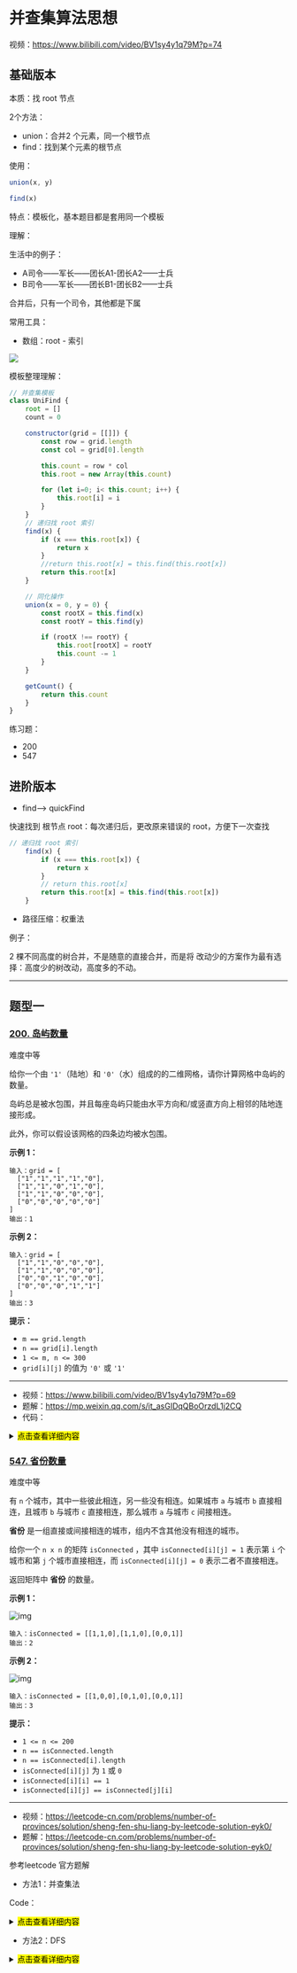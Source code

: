 # 并查集算法思想

视频：https://www.bilibili.com/video/BV1sy4y1q79M?p=74

## 基础版本

本质：找 root 节点

2个方法：

- union：合并2 个元素，同一个根节点
- find：找到某个元素的根节点

使用：

```js
union(x, y)

find(x)
```

特点：模板化，基本题目都是套用同一个模板

理解：

生活中的例子：

- A司令——军长——团长A1-团长A2——士兵
- B司令——军长——团长B1-团长B2——士兵

合并后，只有一个司令，其他都是下属

常用工具：

- 数组：root - 索引

![](./img/pic-union.png)

模板整理理解：

```js
// 并查集模板
class UniFind {
    root = []
    count = 0

    constructor(grid = [[]]) {
        const row = grid.length
        const col = grid[0].length

        this.count = row * col
        this.root = new Array(this.count)

        for (let i=0; i< this.count; i++) {
            this.root[i] = i
        }
    }
	// 递归找 root 索引
    find(x) {
        if (x === this.root[x]) {
            return x
        }
        //return this.root[x] = this.find(this.root[x])
        return this.root[x]
    }

	// 同化操作
    union(x = 0, y = 0) {
        const rootX = this.find(x)
        const rootY = this.find(y)

        if (rootX !== rootY) {
            this.root[rootX] = rootY
            this.count -= 1
        }
    }

    getCount() {
        return this.count
    }
}
```

练习题：

- 200
- 547



## 进阶版本

- find——> quickFind

快速找到 根节点 root：每次递归后，更改原来错误的 root，方便下一次查找

```js
// 递归找 root 索引
    find(x) {
        if (x === this.root[x]) {
            return x
        }
        // return this.root[x]
        return this.root[x] = this.find(this.root[x])
    }
```

- 路径压缩：权重法

例子：

2 棵不同高度的树合并，不是随意的直接合并，而是将 改动少的方案作为最有选择：高度少的树改动，高度多的不动。



---

## 题型一

### [200. 岛屿数量](https://leetcode-cn.com/problems/number-of-islands/)

难度中等

给你一个由 `'1'`（陆地）和 `'0'`（水）组成的的二维网格，请你计算网格中岛屿的数量。

岛屿总是被水包围，并且每座岛屿只能由水平方向和/或竖直方向上相邻的陆地连接形成。

此外，你可以假设该网格的四条边均被水包围。

 

**示例 1：**

```
输入：grid = [
  ["1","1","1","1","0"],
  ["1","1","0","1","0"],
  ["1","1","0","0","0"],
  ["0","0","0","0","0"]
]
输出：1
```

**示例 2：**

```
输入：grid = [
  ["1","1","0","0","0"],
  ["1","1","0","0","0"],
  ["0","0","1","0","0"],
  ["0","0","0","1","1"]
]
输出：3
```

 

**提示：**

- `m == grid.length`
- `n == grid[i].length`
- `1 <= m, n <= 300`
- `grid[i][j]` 的值为 `'0'` 或 `'1'`



---

- 视频：https://www.bilibili.com/video/BV1sy4y1q79M?p=69
- 题解：https://mp.weixin.qq.com/s/it_asGIDqQBoOrzdL1j2CQ
- 代码：

<details>
  <summary>
      <mark>点击查看详细内容</mark></summary>

```js
var numIslands = function(grid) {
    if (grid === null || !grid.length) return 0

    let result = 0

    // 行数 
    const row = grid.length
    // 列数
    const col = grid[0].length

    let waters = 0

    const uf = new UniFind(grid)

    for (let i = 0; i < row; i++) {
            for (let j = 0; j < col; j++) {
                if (grid[i][j] == '0') {
                    waters++;
                } else {
                    const directions = [[0,1], [0, -1], [1, 0], [-1, 0]];
                    for (let dir of directions) {
                        const x = i + dir[0];
                        const y = j + dir[1];
                        if (x >= 0 && y >= 0 && x < row && y < col && grid[x][y] == '1') {
                            uf.union(x*col+y, i*col+j);
                        }
                    }
                }
            }
    }
    return uf.getCount() - waters;
    
}

class UniFind {
    root = []
    count = 0

    constructor(grid = [[]]) {
        const row = grid.length
        const col = grid[0].length

        this.count = row * col
        this.root = new Array(this.count)

        for (let i=0; i< this.count; i++) {
            this.root[i] = i
        }
    }

    find(x) {
        if (x === this.root[x]) {
            return x
        }
        return this.root[x] = this.find(this.root[x])
    }

    union(x = 0, y = 0) {
        const rootX = this.find(x)
        const rootY = this.find(y)

        if (rootX !== rootY) {
            this.root[rootX] = rootY
            this.count -= 1
        }
    }

    getCount() {
        return this.count
    }
}

```
</details>



### [547. 省份数量](https://leetcode-cn.com/problems/number-of-provinces/)

难度中等

有 `n` 个城市，其中一些彼此相连，另一些没有相连。如果城市 `a` 与城市 `b` 直接相连，且城市 `b` 与城市 `c` 直接相连，那么城市 `a` 与城市 `c` 间接相连。

**省份** 是一组直接或间接相连的城市，组内不含其他没有相连的城市。

给你一个 `n x n` 的矩阵 `isConnected` ，其中 `isConnected[i][j] = 1` 表示第 `i` 个城市和第 `j` 个城市直接相连，而 `isConnected[i][j] = 0` 表示二者不直接相连。

返回矩阵中 **省份** 的数量。

 

**示例 1：**

![img](https://assets.leetcode.com/uploads/2020/12/24/graph1.jpg)

```
输入：isConnected = [[1,1,0],[1,1,0],[0,0,1]]
输出：2
```

**示例 2：**

![img](https://assets.leetcode.com/uploads/2020/12/24/graph2.jpg)

```
输入：isConnected = [[1,0,0],[0,1,0],[0,0,1]]
输出：3
```

 

**提示：**

- `1 <= n <= 200`
- `n == isConnected.length`
- `n == isConnected[i].length`
- `isConnected[i][j]` 为 `1` 或 `0`
- `isConnected[i][i] == 1`
- `isConnected[i][j] == isConnected[j][i]`

---

- 视频：https://leetcode-cn.com/problems/number-of-provinces/solution/sheng-fen-shu-liang-by-leetcode-solution-eyk0/
- 题解：https://leetcode-cn.com/problems/number-of-provinces/solution/sheng-fen-shu-liang-by-leetcode-solution-eyk0/

参考leetcode 官方题解



- 方法1：并查集法

Code：

<details>
  <summary>
      <mark>点击查看详细内容</mark></summary>

```js
var findCircleNum = function(isConnected) {
    const provinces = isConnected.length;
    const parent = new Array(provinces).fill(0).map((_, index) => index);

    for (let i = 0; i < provinces; i++) {
        for (let j = i + 1; j < provinces; j++) {
            if (isConnected[i][j] == 1) {
                // 找到城市，则为 父子关系
                union(parent, i, j);
            }
        }
    }
    let circles = 0;
    // union 完成以后，只有 father-城市 的 index 和 element 值 是相等的，因此只要遍历出 值即可
    parent.forEach((element, index) => {
        if (element === index) {
            circles++;
        }
    });

    return circles;
};

// 并操作
const union = (parent, index1, index2) => {
    parent[find(parent, index1)] = find(parent, index2);
}

// 查操作
const find = (parent, index) => {
    // 若没找到，则改变经过路径的 父节点值
    if (parent[index] !== index) {
        parent[index] = find(parent, parent[index]);
    }
    // 若找到，直接返回
    return parent[index];
}
```
</details>





- 方法2：DFS 

<details>
  <summary>
      <mark>点击查看详细内容</mark></summary>

```js
var findCircleNum = function(isConnected) {
    const provinces = isConnected.length;
    const visited = new Set();
    let circles = 0;
    for (let i = 0; i < provinces; i++) {
        if (!visited.has(i)) {
            dfs(isConnected, visited, provinces, i);
            circles++;
        }
    }
    return circles;
};

const dfs = (isConnected, visited, provinces, i) => {
    for (let j = 0; j < provinces; j++) {
        if (isConnected[i][j] == 1 && !visited.has(j)) {
            visited.add(j);
            dfs(isConnected, visited, provinces, j);
        }
    }
};
```
</details>



